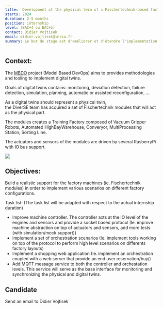 ```yaml
---
title:  Development of the physical twin of a Fischertechnik-based factory 
starts: 2024
duration: 2-5 months
position: internship
level: (BAC+4 ou BAC+5)
contact: Didier Vojtisek
email: didier.vojtisek@inria.fr
summary: Le but du stage est d'améliorer et d'étendre l'implementation d'une usine Fischertechnik dans l'objectif de l'utiliser dans le cadre de travaux autour des jumeaux numériques.
---
```


## Context:

The  [MBDO](https://mbdo.github.io) project (Model Based DevOps) aims to provides methodologies and tooling to implement digital twins.

Goals of digital twins contains: monitoring, deviation detection, failure detection, simulation, planning, automatic or assisted reconfiguration, ...

As a digital twins should represent a physical twin,  
the DiverSE team has acquired a set of Fischertechnik modules that will act as the physical part.

The modules creates a Training Factory composed of Vacuum Gripper Robots, Automated HighBayWarehouse, Converyor, MultiProcessing Station, Sorting Line.  

The actuators and sensors of the modules are driven by several RasberryPi with IO bus support.

![](https://www.fischertechnikwebshop.com/image/cache/catalog/fischertechnik/industry2023fotos/554868_Lernfabrik_Training_Factory_Fabrik_24V-3-6-1-500x500.webp)


## Objectives:


Build a realistic support for the factory machines (ie. Fischertechnik modules) in order to implement various scenarios on different factory configurations.

Task list:
(The task list will be adapted with respect to the actual internship duration)

- Improve machine controller. The controller acts at the IO level of the engines and sensors and provide a socket based protocol (Ie. improve machine abstraction on top of actuators and sensors,  add more tests (with simulation/mock support)) 
- Implement a set of orchestration scenarios (Ie. implement tools working on top of the protocol to perform high level scenarios on differents factory layouts)
- Implement a shopping web application (Ie. implement an orchestration coupled with a web server that provide an end user reservation/buy/)
- Add MQTT message service to both the controller and orchestation levels. This service will serve as the base interface for monitoring and synchronizing the physical and digital twins. 
    
    

## Candidate

Send an email to Didier Vojtisek
